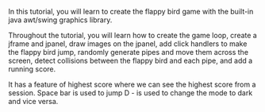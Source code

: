 
In this tutorial, you will learn to create the flappy bird game with the built-in java awt/swing graphics library.

Throughout the tutorial, you will learn how to create the game loop, create a jframe and jpanel, draw images on the jpanel, add click handlers to make the flappy bird jump, randomly generate pipes and move them across the screen, detect collisions between the flappy bird and each pipe, and add a running score. 

It has a feature of highest score where we can see the highest score from a session.
Space bar is used to jump 
D - is used to change the mode to dark and vice versa.


